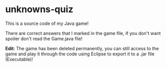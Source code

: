 # unknowns-quiz
This is a source code of my Java game!

There are correct answers that I marked in the game file, if you don't want spoiler don't read the Game.java file!

**Edit**: The game has been deleted permanently, you can still access to the game and play it through the code using Eclipse to export it to a .jar file (Executable)!

